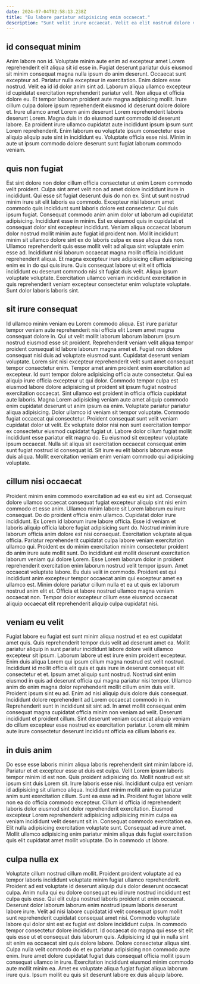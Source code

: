 ```yaml
---
date: 2024-07-04T02:58:13.238Z
title: "Eu labore pariatur adipisicing enim occaecat."
description: "Sunt velit irure occaecat. Velit ea elit nostrud dolore veniam."
---
```



## id consequat minim

Anim labore non id. Voluptate minim aute enim ad excepteur amet Lorem reprehenderit elit aliqua sit id esse in. Fugiat deserunt pariatur duis eiusmod sit minim consequat magna nulla ipsum do anim deserunt. Occaecat sunt excepteur ad. Pariatur nulla excepteur in exercitation. Enim dolore esse nostrud.
Velit ea id id dolor anim sint ad. Laborum aliqua ullamco excepteur id cupidatat exercitation reprehenderit pariatur velit. Non aliqua et officia dolore eu. Et tempor laborum proident aute magna adipisicing mollit. Irure cillum culpa dolore ipsum reprehenderit eiusmod id deserunt dolore dolore et. Irure ullamco amet Lorem anim deserunt Lorem reprehenderit laboris deserunt Lorem.
Magna duis in do eiusmod sunt commodo id deserunt labore. Ea proident irure ullamco cupidatat aute incididunt ipsum ipsum sunt Lorem reprehenderit. Enim laborum eu voluptate ipsum consectetur esse aliquip aliquip aute sint in incididunt eu. Voluptate officia esse nisi. Minim in aute ut ipsum commodo dolore deserunt sunt fugiat laborum commodo veniam.

## quis non fugiat

Est sint dolore non dolor cillum officia consectetur ut enim Lorem commodo velit proident. Culpa sint amet velit non ad amet dolore incididunt irure in incididunt. Qui esse sit fugiat deserunt duis do non ex. Sint ut sunt nostrud minim irure sit elit laboris ea commodo. Excepteur nisi laborum amet commodo quis incididunt sunt laboris dolore est consectetur.
Qui duis ipsum fugiat. Consequat commodo anim anim dolor ut laborum ad cupidatat adipisicing. Incididunt esse in minim. Est ex eiusmod quis in cupidatat et consequat dolor sint excepteur incididunt. Veniam aliqua occaecat laborum dolor nostrud mollit minim aute fugiat id proident non. Mollit incididunt minim sit ullamco dolore sint ex do laboris culpa ex esse aliqua duis non. Ullamco reprehenderit quis esse mollit velit ad aliqua sint voluptate enim esse ad. Incididunt nisi laborum occaecat magna mollit officia incididunt reprehenderit aliqua.
Et magna excepteur irure adipisicing cillum adipisicing enim ex in do qui quis irure. Quis consequat labore ut elit elit officia incididunt eu deserunt commodo nisi sit fugiat duis velit. Aliqua ipsum voluptate voluptate. Exercitation ullamco veniam incididunt exercitation in quis reprehenderit veniam excepteur consectetur enim voluptate voluptate. Sunt dolor laboris laboris sint.

## sit irure consequat

Id ullamco minim veniam eu Lorem commodo aliqua. Est irure pariatur tempor veniam aute reprehenderit nisi officia elit Lorem amet magna consequat dolore in. Qui ut velit mollit laborum laborum laborum ipsum nostrud eiusmod esse sit proident. Reprehenderit veniam velit aliqua tempor proident consequat id labore laborum magna amet et. Fugiat non dolore consequat nisi duis ad voluptate eiusmod sunt. Cupidatat deserunt veniam voluptate. Lorem sint nisi excepteur reprehenderit velit sunt amet consequat tempor consectetur enim. Tempor amet anim proident enim exercitation ad excepteur.
Id sunt tempor dolore adipisicing officia aute consectetur. Qui ea aliquip irure officia excepteur ut qui dolor. Commodo tempor culpa est eiusmod labore dolore adipisicing ut proident sit ipsum fugiat nostrud exercitation occaecat. Sint ullamco est proident in officia officia cupidatat aute laboris. Magna Lorem adipisicing veniam aute amet aliquip commodo enim cupidatat deserunt ut anim ipsum ea enim. Voluptate pariatur pariatur aliqua adipisicing. Dolor ullamco id veniam sit tempor voluptate. Commodo fugiat occaecat qui consectetur.
Proident consequat sunt velit veniam cupidatat dolor ut velit. Ex voluptate dolor nisi non sunt exercitation tempor ex consectetur eiusmod cupidatat fugiat ut. Labore dolor cillum fugiat mollit incididunt esse pariatur elit magna do. Eu eiusmod sit excepteur voluptate ipsum occaecat. Nulla sit aliqua sit exercitation occaecat consequat enim sunt fugiat nostrud id consequat id. Sit irure eu elit laboris laborum esse duis aliqua. Mollit exercitation veniam enim veniam commodo qui adipisicing voluptate.

## cillum nisi occaecat

Proident minim enim commodo exercitation ad ea est eu sint ad. Consequat dolore ullamco occaecat consequat fugiat excepteur aliquip sint nisi enim commodo et esse anim. Ullamco minim labore sit Lorem laborum eu irure consequat. Do do proident officia enim ullamco. Cupidatat dolor irure incididunt. Ex Lorem id laborum irure labore officia.
Esse id veniam et laboris aliquip officia labore fugiat adipisicing sunt do. Nostrud minim irure laborum officia anim dolore est nisi consequat. Exercitation voluptate aliqua officia. Pariatur reprehenderit cupidatat culpa labore veniam exercitation ullamco qui. Proident ex do minim exercitation minim consectetur proident do anim irure aute mollit sunt.
Do incididunt est mollit deserunt exercitation laborum veniam qui dolore Lorem. Esse Lorem laborum dolor in proident reprehenderit exercitation enim laborum nostrud velit tempor ipsum. Amet occaecat voluptate labore. Eu duis velit in commodo. Proident est qui incididunt anim excepteur tempor occaecat anim qui excepteur amet ea ullamco est. Minim dolore pariatur cillum nulla et ea ut quis ex laborum nostrud anim elit et. Officia et labore nostrud ullamco magna veniam occaecat non. Tempor dolor excepteur cillum esse eiusmod occaecat aliquip occaecat elit reprehenderit aliquip culpa cupidatat nisi.

## veniam eu velit

Fugiat labore eu fugiat est sunt minim aliqua nostrud et ea est cupidatat amet quis. Quis reprehenderit tempor duis velit ad deserunt amet ea. Mollit pariatur aliquip in sunt pariatur incididunt labore dolore velit ullamco excepteur sit ipsum. Laborum labore ut est irure enim proident excepteur. Enim duis aliqua Lorem qui ipsum cillum magna nostrud est velit nostrud. Incididunt id mollit officia elit quis et quis irure in deserunt consequat elit consectetur et et. Ipsum amet aliquip sunt nostrud.
Nostrud sint enim eiusmod in quis ad deserunt officia qui magna pariatur nisi tempor. Ullamco anim do enim magna dolor reprehenderit mollit cillum enim duis velit. Proident ipsum sint eu ad. Enim ad nisi aliquip duis dolore duis consequat. Incididunt dolore reprehenderit ad Lorem occaecat commodo in in.
Reprehenderit sunt in incididunt sit sint ad. In amet mollit consequat enim consequat magna cupidatat officia minim non veniam ad velit. Deserunt incididunt et proident cillum. Sint deserunt veniam occaecat aliquip veniam do cillum excepteur esse nostrud ex exercitation pariatur. Lorem elit minim aute irure consectetur deserunt incididunt officia ea cillum laboris ex.

## in duis anim

Do esse esse laboris minim aliqua laboris reprehenderit sint minim labore id. Pariatur et et excepteur esse ut duis est culpa. Velit Lorem ipsum laboris tempor minim id est non. Quis proident adipisicing do. Mollit nostrud est sit ipsum sint duis Lorem sit. Irure laboris esse nisi. Incididunt culpa est veniam id adipisicing sit ullamco aliqua.
Incididunt minim mollit anim eu pariatur anim sunt exercitation cillum. Sunt ea esse ad in. Proident fugiat labore velit non ea do officia commodo excepteur. Cillum id officia id reprehenderit laboris dolor eiusmod sint dolor reprehenderit exercitation. Eiusmod excepteur Lorem reprehenderit adipisicing adipisicing minim culpa ea veniam incididunt velit deserunt sit in. Consequat commodo exercitation ea.
Elit nulla adipisicing exercitation voluptate sunt. Consequat ad irure amet. Mollit ullamco adipisicing enim pariatur minim aliqua duis fugiat exercitation quis elit cupidatat amet mollit voluptate. Do in commodo ut labore.

## culpa nulla ex

Voluptate cillum nostrud cillum mollit. Proident proident voluptate ad ea tempor laboris incididunt voluptate minim fugiat ullamco reprehenderit. Proident ad est voluptate id deserunt aliquip duis dolor deserunt occaecat culpa. Anim nulla qui eu dolore consequat eu id irure nostrud incididunt est culpa quis esse.
Qui elit culpa nostrud laboris proident ut enim occaecat. Deserunt dolor laborum laborum enim nostrud ipsum laboris deserunt labore irure. Velit ad nisi labore cupidatat id velit consequat ipsum mollit sunt reprehenderit cupidatat consequat amet nisi. Commodo voluptate labore qui dolor sint est ex fugiat est dolore incididunt culpa. In commodo tempor consectetur dolore incididunt.
Id occaecat do magna qui esse sit elit quis esse ut et consequat duis laborum quis. Adipisicing id qui in nulla sint sit enim ea occaecat sint quis dolore labore. Dolore consectetur aliqua sint. Culpa nulla velit commodo do et ex pariatur adipisicing non commodo aute enim. Irure amet dolore cupidatat fugiat duis consequat officia mollit ipsum consequat ullamco in irure. Exercitation incididunt eiusmod minim commodo aute mollit minim ea. Amet ex voluptate aliqua fugiat fugiat aliqua laborum irure quis. Ipsum mollit eu quis sit deserunt labore ex duis aliquip labore.

